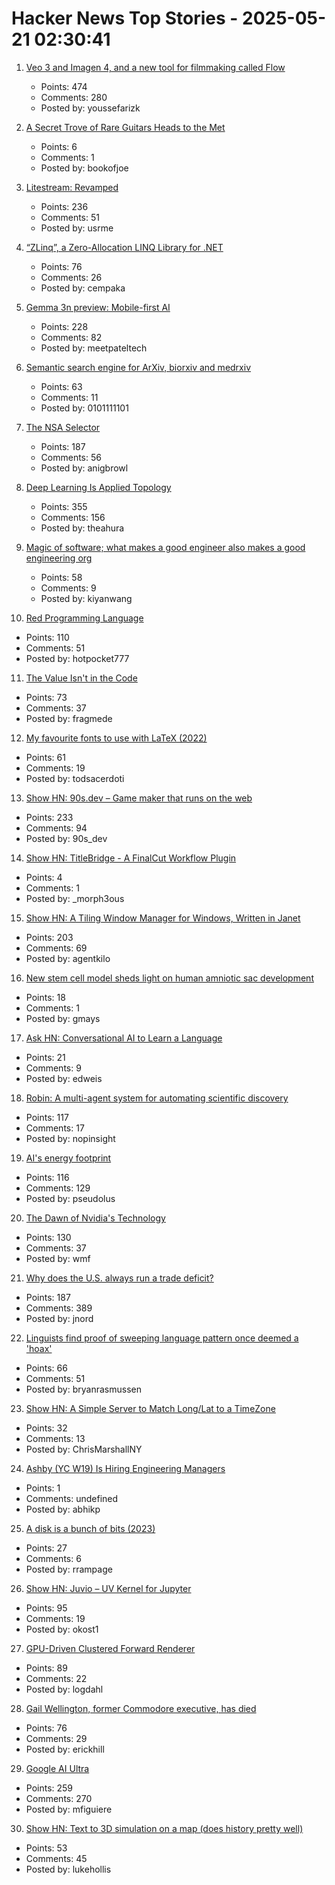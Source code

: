 # Hacker News Top Stories - 2025-05-21 02:30:41

1. [Veo 3 and Imagen 4, and a new tool for filmmaking called Flow](https://blog.google/technology/ai/generative-media-models-io-2025/)
   - Points: 474
   - Comments: 280
   - Posted by: youssefarizk

2. [A Secret Trove of Rare Guitars Heads to the Met](https://www.newyorker.com/magazine/2025/05/26/a-secret-trove-of-rare-guitars-heads-to-the-met)
   - Points: 6
   - Comments: 1
   - Posted by: bookofjoe

3. [Litestream: Revamped](https://fly.io/blog/litestream-revamped/)
   - Points: 236
   - Comments: 51
   - Posted by: usrme

4. [“ZLinq”, a Zero-Allocation LINQ Library for .NET](https://neuecc.medium.com/zlinq-a-zero-allocation-linq-library-for-net-1bb0a3e5c749)
   - Points: 76
   - Comments: 26
   - Posted by: cempaka

5. [Gemma 3n preview: Mobile-first AI](https://developers.googleblog.com/en/introducing-gemma-3n/)
   - Points: 228
   - Comments: 82
   - Posted by: meetpateltech

6. [Semantic search engine for ArXiv, biorxiv and medrxiv](https://arxivxplorer.com/)
   - Points: 63
   - Comments: 11
   - Posted by: 0101111101

7. [The NSA Selector](https://github.com/wenzellabs/the_NSA_selector)
   - Points: 187
   - Comments: 56
   - Posted by: anigbrowl

8. [Deep Learning Is Applied Topology](https://theahura.substack.com/p/deep-learning-is-applied-topology)
   - Points: 355
   - Comments: 156
   - Posted by: theahura

9. [Magic of software; what makes a good engineer also makes a good engineering org](https://moxie.org/2024/09/23/a-good-engineer.html)
   - Points: 58
   - Comments: 9
   - Posted by: kiyanwang

10. [Red Programming Language](https://www.red-lang.org/p/about.html)
   - Points: 110
   - Comments: 51
   - Posted by: hotpocket777

11. [The Value Isn't in the Code](https://jonayre.uk/blog/2022/10/30/the-real-value-isnt-in-the-code/)
   - Points: 73
   - Comments: 37
   - Posted by: fragmede

12. [My favourite fonts to use with LaTeX (2022)](https://www.lfe.pt/latex/fonts/typography/2022/11/21/latex-fonts-part1.html)
   - Points: 61
   - Comments: 19
   - Posted by: todsacerdoti

13. [Show HN: 90s.dev – Game maker that runs on the web](https://90s.dev/blog/finally-releasing-90s-dev.html)
   - Points: 233
   - Comments: 94
   - Posted by: 90s_dev

14. [Show HN: TitleBridge - A FinalCut Workflow Plugin](https://bustin.tech/apps/titlebridge/)
   - Points: 4
   - Comments: 1
   - Posted by: _morph3ous

15. [Show HN: A Tiling Window Manager for Windows, Written in Janet](https://agent-kilo.github.io/jwno/)
   - Points: 203
   - Comments: 69
   - Posted by: agentkilo

16. [New stem cell model sheds light on human amniotic sac development](https://www.crick.ac.uk/news/2025-05-15_new-stem-cell-model-sheds-light-on-human-amniotic-sac-development)
   - Points: 18
   - Comments: 1
   - Posted by: gmays

17. [Ask HN: Conversational AI to Learn a Language](undefined)
   - Points: 21
   - Comments: 9
   - Posted by: edweis

18. [Robin: A multi-agent system for automating scientific discovery](https://arxiv.org/abs/2505.13400)
   - Points: 117
   - Comments: 17
   - Posted by: nopinsight

19. [AI's energy footprint](https://www.technologyreview.com/2025/05/20/1116327/ai-energy-usage-climate-footprint-big-tech/)
   - Points: 116
   - Comments: 129
   - Posted by: pseudolus

20. [The Dawn of Nvidia's Technology](https://blog.dshr.org/2025/05/the-dawn-of-nvidias-technology.html)
   - Points: 130
   - Comments: 37
   - Posted by: wmf

21. [Why does the U.S. always run a trade deficit?](https://libertystreeteconomics.newyorkfed.org/2025/05/why-does-the-u-s-always-run-a-trade-deficit/)
   - Points: 187
   - Comments: 389
   - Posted by: jnord

22. [Linguists find proof of sweeping language pattern once deemed a 'hoax'](https://www.scientificamerican.com/article/linguists-find-proof-of-sweeping-language-pattern-once-deemed-a-hoax/)
   - Points: 66
   - Comments: 51
   - Posted by: bryanrasmussen

23. [Show HN: A Simple Server to Match Long/Lat to a TimeZone](https://github.com/LittleGreenViper/LGV_TZ_Lookup)
   - Points: 32
   - Comments: 13
   - Posted by: ChrisMarshallNY

24. [Ashby (YC W19) Is Hiring Engineering Managers](https://www.ashbyhq.com/careers?utm_source=hn&ashby_jid=933570bc-a3d6-4fcc-991d-dc399c53a58a)
   - Points: 1
   - Comments: undefined
   - Posted by: abhikp

25. [A disk is a bunch of bits (2023)](https://www.cyberdemon.org/2023/07/19/bunch-of-bits.html)
   - Points: 27
   - Comments: 6
   - Posted by: rrampage

26. [Show HN: Juvio – UV Kernel for Jupyter](https://github.com/OKUA1/juvio)
   - Points: 95
   - Comments: 19
   - Posted by: okost1

27. [GPU-Driven Clustered Forward Renderer](https://logdahl.net/p/gpu-driven)
   - Points: 89
   - Comments: 22
   - Posted by: logdahl

28. [Gail Wellington, former Commodore executive, has died](https://www.legacy.com/us/obituaries/name/gail-wellington-obituary?id=58418580)
   - Points: 76
   - Comments: 29
   - Posted by: erickhill

29. [Google AI Ultra](https://blog.google/products/google-one/google-ai-ultra/)
   - Points: 259
   - Comments: 270
   - Posted by: mfiguiere

30. [Show HN: Text to 3D simulation on a map (does history pretty well)](https://mused.com/map/)
   - Points: 53
   - Comments: 45
   - Posted by: lukehollis

